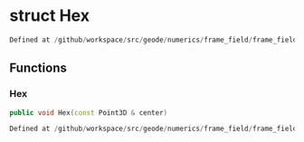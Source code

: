 # struct Hex

```cpp
Defined at /github/workspace/src/geode/numerics/frame_field/frame_field_parameterization.cpp#116
```

## Functions

### Hex

```cpp
public void Hex(const Point3D & center)
```

```cpp
Defined at /github/workspace/src/geode/numerics/frame_field/frame_field_parameterization.cpp#118
```



